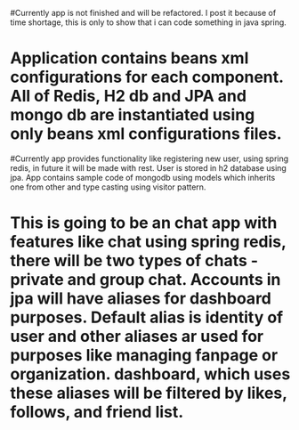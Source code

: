 #Currently app is not finished and will be refactored. I post it because of time shortage, this is only to show that i can code something in java spring.
# Application contains beans xml configurations for each component. All of Redis, H2 db and JPA and mongo db are instantiated using only beans xml configurations files.

#Currently app provides functionality like registering new user, using spring redis, in future it will be made with rest. User is stored in h2 database using jpa. App contains sample code of mongodb using models which inherits one from other and type casting using visitor pattern.

# This is going to be an chat app with features like chat using spring redis, there will be two types of chats - private and group chat. Accounts in jpa will have aliases for dashboard purposes. Default alias is identity of user and other aliases ar used for purposes like managing fanpage or organization. dashboard, which uses these aliases will be filtered by likes, follows, and friend list. 

